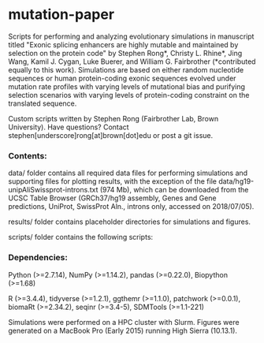 # mutation-paper

Scripts for performing and analyzing evolutionary simulations in manuscript titled "Exonic splicing enhancers are highly mutable and maintained by selection on the protein code" by Stephen Rong\*, Christy L. Rhine\*, Jing Wang, Kamil J. Cygan, Luke Buerer, and William G. Fairbrother (\*contributed equally to this work). Simulations are based on either random nucleotide sequences or human protein-coding exonic sequences evolved under mutation rate profiles with varying levels of mutational bias and purifying selection scenarios with varying levels of protein-coding constraint on the translated sequence. 

Custom scripts written by Stephen Rong (Fairbrother Lab, Brown University). Have questions? Contact stephen[underscore]rong[at]brown[dot]edu or post a git issue.

### Contents:

data/ folder contains all required data files for performing simulations and supporting files for plotting results, with the exception of the file data/hg19-unipAliSwissprot-introns.txt (974 Mb), which can be downloaded from the UCSC Table Browser (GRCh37/hg19 assembly, Genes and Gene predictions, UniProt, SwissProt Aln., introns only, accessed on 2018/07/05).

results/ folder contains placeholder directories for simulations and figures.

scripts/ folder contains the following scripts:



### Dependencies:
Python (>=2.7.14), NumPy (>=1.14.2), pandas (>=0.22.0), Biopython (>=1.68)

R (>=3.4.4), tidyverse (>=1.2.1), ggthemr (>=1.1.0), patchwork (>=0.0.1), biomaRt (>=2.34.2), seqinr (>=3.4-5), SDMTools (>=1.1-221)

Simulations were performed on a HPC cluster with Slurm. Figures were generated on a MacBook Pro (Early 2015) running High Sierra (10.13.1).
